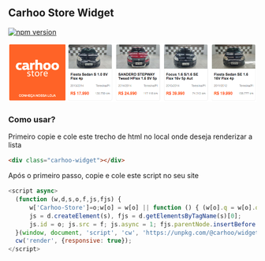 ## Carhoo Store Widget
[![npm version](https://badge.fury.io/js/%40carhoo%2Fwidget-store.svg)](https://badge.fury.io/js/%40carhoo%2Fwidget-store)

![Print](https://github.com/alexandesigner/widget-store/blob/master/print.png)

### Como usar?

Primeiro copie e cole este trecho de html no local onde deseja renderizar a lista
```html
<div class="carhoo-widget"></div>
```

Após o primeiro passo, copie e cole este script no seu site
```js
<script async>
  (function (w,d,s,o,f,js,fjs) {
      w['Carhoo-Store']=o;w[o] = w[o] || function () { (w[o].q = w[o].q || []).push(arguments) };
      js = d.createElement(s), fjs = d.getElementsByTagName(s)[0];
      js.id = o; js.src = f; js.async = 1; fjs.parentNode.insertBefore(js, fjs);
  }(window, document, 'script', 'cw', 'https://unpkg.com/@carhoo/widget-store@0.0.3/dist/widget.js'));
  cw('render', {responsive: true});
</script>
```


